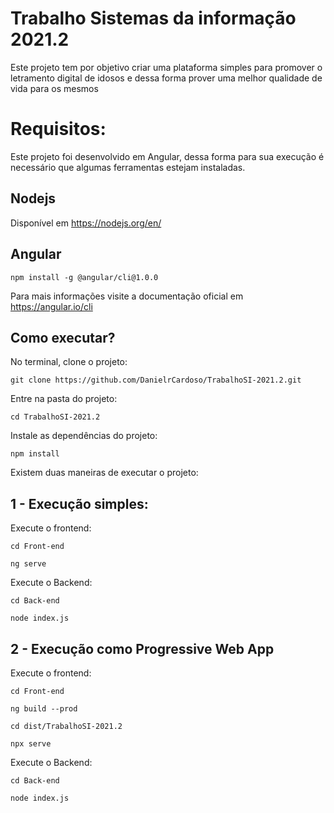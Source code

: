 # Trabalho Sistemas da informação 2021.2
Este projeto tem por objetivo criar uma plataforma simples para promover o letramento digital de idosos e dessa forma prover uma melhor qualidade de vida para os mesmos

# Requisitos:
Este projeto foi desenvolvido em Angular, dessa forma para sua execução é necessário que algumas ferramentas estejam instaladas.

## Nodejs
Disponível em https://nodejs.org/en/

## Angular
```  
npm install -g @angular/cli@1.0.0 
```
Para mais informações visite a documentação oficial em https://angular.io/cli

## Como executar?
No terminal, clone o projeto:  
```  
git clone https://github.com/DanielrCardoso/TrabalhoSI-2021.2.git
``` 
Entre na pasta do projeto:
```  
cd TrabalhoSI-2021.2
```
Instale as dependências do projeto:
```  
npm install
``` 

Existem duas maneiras de executar o projeto:

## 1 - Execução simples:
Execute o frontend:
```  
cd Front-end
```
```  
ng serve
``` 
Execute o Backend:
```  
cd Back-end
```
```  
node index.js
```

## 2 - Execução como Progressive Web App
Execute o frontend:
```  
cd Front-end
```
```  
ng build --prod
```
```  
cd dist/TrabalhoSI-2021.2
```
```  
npx serve
```
Execute o Backend:
```  
cd Back-end
```
```  
node index.js
```
